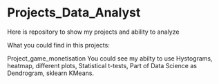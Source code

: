 # Projects_Data_Analyst
Here is repository to show my projects and ability to analyze

What you could find in this projects:

Project_game_monetisation 
You could see my abilty to use Hystograms, heatmap, different plots, Statistical t-tests, Part of Data Science as Dendrogram, sklearn KMeans.
